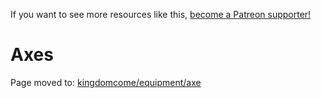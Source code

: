 <!-- TITLE: Axes -->

If you want to see more resources like this, [become a Patreon supporter!](https://www.patreon.com/fireundubh) 

# Axes

Page moved to: [kingdomcome/equipment/axe](/kingdomcome/equipment/axe)